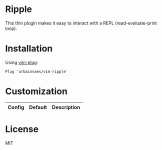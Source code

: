 # Ripple

This thin plugin makes it easy to interact with a REPL (read-evaluate-print loop).

# Installation

Using [vim-plug](https://github.com/junegunn/vim-plug):

```vim
Plug 'urbainvaes/vim-ripple'
```

# Customization

| Config                     | Default         | Description                                          |
| ------                     | -------         | -----------                                          |

# License

MIT
